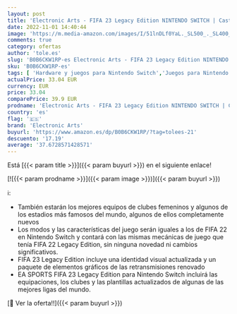 ```yaml
---
layout: post
title: 'Electronic Arts - FIFA 23 Legacy Edition NINTENDO SWITCH | Castellano'
date: 2022-11-01 14:40:44
image: 'https://m.media-amazon.com/images/I/51lnDLf0YaL._SL500_._SL400_.jpg'
comments: true
category: ofertas
author: 'tole.es'
slug: 'B0B6CKW1RP-es Electronic Arts - FIFA 23 Legacy Edition NINTENDO SWITCH |...'
sku: 'B0B6CKW1RP-es'
tags: [ 'Hardware y juegos para Nintendo Switch','Juegos para Nintendo Switch','Videojuegos','electronic arts','nintendo','🇪🇸', ]
actualPrice: 33.04 EUR
currency: EUR
price: 33.04
comparePrice: 39.9 EUR
prodname: 'Electronic Arts - FIFA 23 Legacy Edition NINTENDO SWITCH | Castellano'
country: 'es'
flag: '🇪🇸'
brand: 'Electronic Arts'
buyurl: 'https://www.amazon.es/dp/B0B6CKW1RP/?tag=tolees-21'
descuento: '17.19'
average: '37.6728571428571'
---
```


Está [{{< param title >}}]({{< param buyurl >}}) en el siguiente enlace!

[![{{< param prodname >}}]({{< param image >}})]({{< param buyurl >}})

ℹ️:

- También estarán los mejores equipos de clubes femeninos y algunos de los estadios más famosos del mundo, algunos de ellos completamente nuevos
- Los modos y las características del juego serán iguales a los de FIFA 22 en Nintendo Switch y contará con las mismas mecánicas de juego que tenía FIFA 22 Legacy Edition, sin ninguna novedad ni cambios significativos.
- FIFA 23 Legacy Edition incluye una identidad visual actualizada y un paquete de elementos gráficos de las retransmisiones renovado
- EA SPORTS FIFA 23 Legacy Edition para Nintendo Switch incluirá las equipaciones, los clubes y las plantillas actualizados de algunas de las mejores ligas del mundo.

[🛒 Ver la oferta!!]({{< param buyurl >}})
